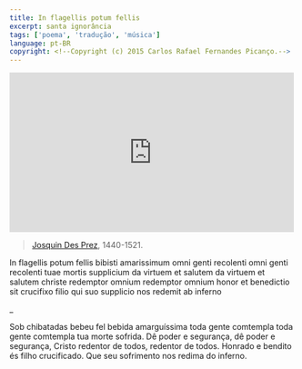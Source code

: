 ```yaml
---
title: In flagellis potum fellis
excerpt: santa ignorância
tags: ['poema', 'tradução', 'música']
language: pt-BR
copyright: <!--Copyright (c) 2015 Carlos Rafael Fernandes Picanço.-->
---
```


<iframe src="https://player.vimeo.com/video/13838839" width="500" height="281" frameborder="0" webkitallowfullscreen mozallowfullscreen allowfullscreen></iframe>

> [Josquin Des Prez](http://en.wikipedia.org/wiki/Josquin_des_Prez), 1440-1521. 

In flagellis potum fellis
bibisti amarissimum
omni genti recolenti
omni genti recolenti
tuae mortis supplicium
da virtuem et salutem
da virtuem et salutem
christe redemptor omnium
redemptor omnium
honor et benedictio
sit crucifixo filio
qui suo supplicio
nos redemit ab inferno

_


Sob chibatadas bebeu fel
bebida amarguíssima
toda gente comtempla
toda gente comtempla
tua morte sofrida.
Dê poder e segurança,
dê poder e segurança,
Cristo redentor de todos,
redentor de todos.
Honrado e bendito
és filho crucificado.
Que seu sofrimento
nos redima do inferno.